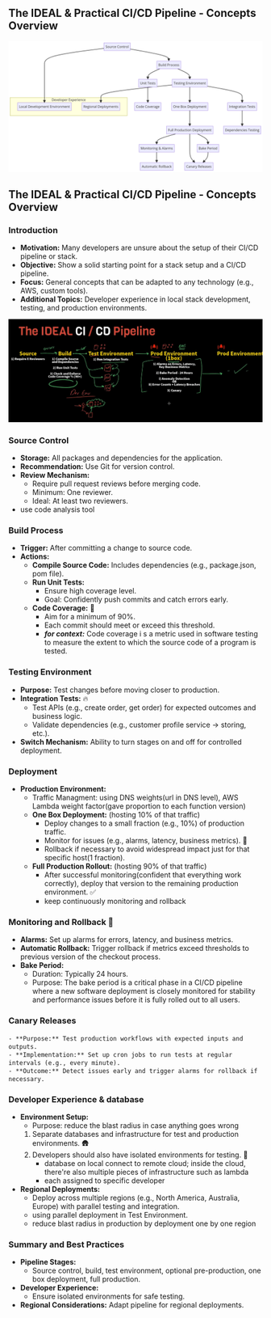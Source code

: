## The IDEAL & Practical CI/CD Pipeline - Concepts Overview

![conclusion diagram](diagram.png)

## The IDEAL & Practical CI/CD Pipeline - Concepts Overview

### Introduction
- **Motivation:** Many developers are unsure about the setup of their CI/CD pipeline or stack.
- **Objective:** Show a solid starting point for a stack setup and a CI/CD pipeline.
- **Focus:** General concepts that can be adapted to any technology (e.g., AWS, custom tools).
- **Additional Topics:** Developer experience in local stack development, testing, and production environments.

![ideal-pipeline](ideal-pipeline.png)

### Source Control
- **Storage:** All packages and dependencies for the application.
- **Recommendation:** Use Git for version control.
- **Review Mechanism:** 
  - Require pull request reviews before merging code.
  - Minimum: One reviewer.
  - Ideal: At least two reviewers.
- use code analysis tool

### Build Process
- **Trigger:** After committing a change to source code.
- **Actions:**
  - **Compile Source Code:** Includes dependencies (e.g., package.json, pom file).
  - **Run Unit Tests:** 
    - Ensure high coverage level.
    - Goal: Confidently push commits and catch errors early.
  - **Code Coverage:** 🙏
    - Aim for a minimum of 90%.
    - Each commit should meet or exceed this threshold.
    - ***for context:*** Code coverage i    s a metric used in software testing to measure the extent to which the source code of a program is tested.

### Testing Environment
- **Purpose:** Test changes before moving closer to production.
- **Integration Tests:** 🔥
  - Test APIs (e.g., create order, get order) for expected outcomes and business logic.
  - Validate dependencies (e.g., customer profile service -> storing, etc.).
- **Switch Mechanism:** Ability to turn stages on and off for controlled deployment.

### Deployment
- **Production Environment:** 
  - Traffic Managment: using DNS weights(url in DNS level), AWS Lambda weight factor(gave proportion to each function version)
  - **One Box Deployment:** (hosting 10% of that traffic)
    - Deploy changes to a small fraction (e.g., 10%) of production traffic.
    - Monitor for issues (e.g., alarms, latency, business metrics). 🧪
    - Rollback if necessary to avoid widespread impact just for that specific host(1 fraction).
  - **Full Production Rollout:** (hosting 90% of that traffic)
    - After successful monitoring(confident that everything work correctly), deploy that version to the remaining production environment. ✅
    - keep continuously monitoring and rollback

### Monitoring and Rollback 🔔 
- **Alarms:** Set up alarms for errors, latency, and business metrics. 
- **Automatic Rollback:** Trigger rollback if metrics exceed thresholds to previous version of the checkout process.
- **Bake Period:** 
  - Duration: Typically 24 hours.
  - Purpose: The bake period is a critical phase in a CI/CD pipeline where a new software deployment is closely monitored for stability and performance issues before it is fully rolled out to all users.

### Canary Releases
    - **Purpose:** Test production workflows with expected inputs and outputs.
    - **Implementation:** Set up cron jobs to run tests at regular intervals (e.g., every minute).
    - **Outcome:** Detect issues early and trigger alarms for rollback if necessary.

### Developer Experience & database
- **Environment Setup:**
    - Purpose: reduce the blast radius in case anything goes wrong
  1. Separate databases and infrastructure for test and production environments. 🛖
  2. Developers should also have isolated environments for testing. 🔬 
        - database on local connect to remote cloud; inside the cloud, there're also multiple pieces of infrastructure such as lambda
        - each assigned to specific developer
- **Regional Deployments:** 
  - Deploy across multiple regions (e.g., North America, Australia, Europe) with parallel testing and integration.
  - using parallel deployment in Test Environment.
  - reduce blast radius in production by deployment one by one region

### Summary and Best Practices
- **Pipeline Stages:** 
  - Source control, build, test environment, optional pre-production, one box deployment, full production.
- **Developer Experience:** 
  - Ensure isolated environments for safe testing.
- **Regional Considerations:** Adapt pipeline for regional deployments.

